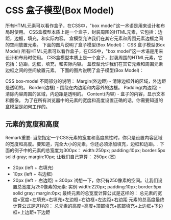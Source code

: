 # CSS 盒子模型(Box Model) #
所有HTML元素可以看作盒子，在CSS中，"box model"这一术语是用来设计和布局时使用。
CSS盒模型本质上是一个盒子，封装周围的HTML元素，它包括：边距，边框，填充，和实际内容。
盒模型允许我们在其它元素和周围元素边框之间的空间放置元素。
下面的图片说明了盒子模型(Box Model)：
CSS 盒子模型(Box Model)
所有HTML元素可以看作盒子，在CSS中，"box model"这一术语是用来设计和布局时使用。
CSS盒模型本质上是一个盒子，封装周围的HTML元素，它包括：边距，边框，填充，和实际内容。
盒模型允许我们在其它元素和周围元素边框之间的空间放置元素。
下面的图片说明了盒子模型(Box Model)：

CSS box-model
不同部分的说明：
Margin(外边距) - 清除边框外的区域，外边距是透明的。
Border(边框) - 围绕在内边距和内容外的边框。
Padding(内边距) - 清除内容周围的区域，内边距是透明的。
Content(内容) - 盒子的内容，显示文本和图像。
为了在所有浏览器中的元素的宽度和高度设置正确的话，你需要知道的盒模型是如何工作的。

## 元素的宽度和高度 ##
Remark重要: 当您指定一个CSS元素的宽度和高度属性时，你只是设置内容区域的宽度和高度。要知道，完全大小的元素，你还必须添加填充，边框和边距。.
下面的例子中的元素的总宽度为300px：
width:250px;
padding:10px;
border:5px solid gray;
margin:10px;
让我们自己算算：
250px (宽)
+ 20px (left + 右填充)
+ 10px (left + 右边框)
+ 20px (left + 右边距)
= 300px
试想一下，你只有250像素的空间。让我们设置总宽度为250像素的元素:
实例
width:220px;
padding:10px;
border:5px solid gray;
margin:0px;
最终元素的总宽度计算公式是这样的：
总元素的宽度=宽度+左填充+右填充+左边框+右边框+左边距+右边距
元素的总高度最终计算公式是这样的：
总元素的高度=高度+顶部填充+底部填充+上边框+下边框+上边距+下边距